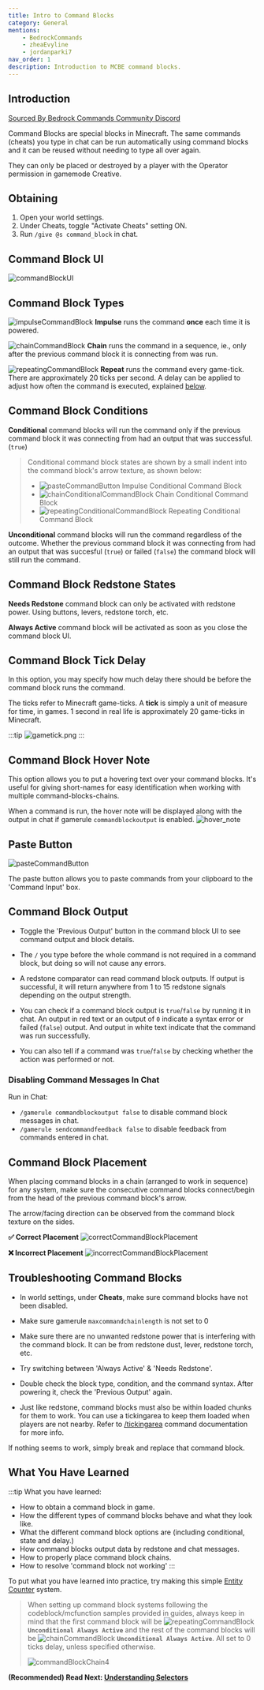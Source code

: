 ```yaml
---
title: Intro to Command Blocks
category: General
mentions:
    - BedrockCommands
    - zheaEvyline
    - jordanparki7
nav_order: 1
description: Introduction to MCBE command blocks.
---
```


## Introduction

[Sourced By Bedrock Commands Community Discord](https://discord.gg/SYstTYx5G5)

Command Blocks are special blocks in Minecraft. The same commands (cheats) you type in chat can be run automatically using command blocks and it can be reused without needing to type all over again.

They can only be placed or destroyed by a player with the Operator permission in gamemode Creative.

## Obtaining

1. Open your world settings.
2. Under Cheats, toggle "Activate Cheats" setting ON.
3. Run `/give @s command_block` in chat.

## Command Block UI

![commandBlockUI](/assets/images/commands/commandBlockUI.png)

## Command Block Types

![impulseCommandBlock](/assets/images/commands/impulseCommandBlock.png) **Impulse** runs the command __once__ each time it is powered.

![chainCommandBlock](/assets/images/commands/chainCommandBlock.png) **Chain** runs the command in a sequence, ie., only after the previous command block it is connecting from was run.

![repeatingCommandBlock](/assets/images/commands/repeatingCommandBlock.png) **Repeat** runs the command every game-tick. There are approximately 20 ticks per second. A delay can be applied to adjust how often the command is executed, explained [below](/commands/intro-to-command-blocks#command-block-tick-delay).

## Command Block Conditions

**Conditional** command blocks will run the command only if the previous command block it was connecting from had an output that was successful. (`true`)
> Conditional command block states are shown by a small indent into the command block's arrow texture, as shown below:
> - ![pasteCommandButton](/assets/images/commands/impulseConditionalCommandBlock.png) Impulse Conditional Command Block
> - ![chainConditionalCommandBlock](/assets/images/commands/chainConditionalCommandBlock.png) Chain Conditional Command Block
> - ![repeatingConditionalCommandBlock](/assets/images/commands/repeatingConditionalCommandBlock.png) Repeating Conditional Command Block

**Unconditional** command blocks will run the command regardless of the outcome. Whether the previous command block it was connecting from had an output that was succesful (`true`) or failed (`false`) the command block will still run the command. 

## Command Block Redstone States

**Needs Redstone** command block can only be activated with redstone power. Using buttons, levers, redstone torch, etc.

**Always Active** command block will be activated as soon as you close the command block UI.

## Command Block Tick Delay

In this option, you may specify how much delay there should be before the command block runs the command.

The ticks refer to Minecraft game-ticks. A **tick** is simply a unit of measure for time, in games. 1 second in real life is approximately 20 game-ticks in Minecraft.

:::tip
![gametick.png](/assets/images/commands/gametick.png)
:::

## Command Block Hover Note

This option allows you to put a hovering text over your command blocks. It's useful for giving short-names for easy identification when working with multiple command-blocks-chains.

When a command is run, the hover note will be displayed along with the output in chat if gamerule `commandblockoutput` is enabled.
![hover_note](/assets/images/commands/hover_note.png)

## Paste Button

![pasteCommandButton](/assets/images/commands/pasteCommandButton.png)

The paste button allows you to paste commands from your clipboard to the 'Command Input' box.

## Command Block Output

- Toggle the 'Previous Output' button in the command block UI to see command output and block details.

- The ` / ` you type before the whole command is not required in a command block, but doing so will not cause any errors.

- A redstone comparator can read command block outputs. If output is successful, it will return anywhere from 1 to 15 redstone signals depending on the output strength.

- You can check if a command block output is `true`/`false` by running it in chat. An output in red text or an output of `0` indicate a syntax error or failed (`false`) output. And output in white text indicate that the command was run successfully.

- You can also tell if a command was `true`/`false` by checking whether the action was performed or not.

### Disabling Command Messages In Chat

Run in Chat:
- `/gamerule commandblockoutput false` to disable command block messages in chat.
- `/gamerule sendcommandfeedback false` to disable feedback from commands entered in chat.

## Command Block Placement

When placing command blocks in a chain (arranged to work in sequence) for any system, make sure the consecutive command blocks connect/begin from the head of the previous command block's arrow.

The arrow/facing direction can be observed from the command block texture on the sides.

**✅ Correct Placement**
![correctCommandBlockPlacement](/assets/images/commands/correctCommandBlockPlacement.png)

**❌ Incorrect Placement**
![incorrectCommandBlockPlacement](/assets/images/commands/incorrectCommandBlockPlacement.png)

## Troubleshooting Command Blocks

- In world settings, under **Cheats**, make sure command blocks have not been disabled.

- Make sure gamerule `maxcommandchainlength` is not set to 0

- Make sure there are no unwanted redstone power that is interfering with the command block. It can be from redstone dust, lever, redstone torch, etc.

- Try switching between 'Always Active' & 'Needs Redstone'.

- Double check the block type, condition, and the command syntax. After powering it, check the 'Previous Output' again.

- Just like redstone, command blocks must also be within loaded chunks for them to work. You can use a tickingarea to keep them loaded when players are not nearby. Refer to [/tickingarea](https://learn.microsoft.com/en-us/minecraft/creator/documents/tickingareacommand) command documentation for more info.

If nothing seems to work, simply break and replace that command block.

## What You Have Learned

:::tip What you have learned:
- How to obtain a command block in game.
- How the different types of command blocks behave and what they look like.
- What the different command block options are (including conditional, state and delay.)
- How command blocks output data by redstone and chat messages.
- How to properly place command block chains.
- How to resolve 'command block not working' 
:::

To put what you have learned into practice, try making this simple [Entity Counter](/commands/entity-counter) system.

> When setting up command block systems following the codeblock/mcfunction samples provided in guides, always keep in mind that the first command block will be ![repeatingCommandBlock](/assets/images/commands/repeatingCommandBlock.png) **`Unconditional Always Active`** and the rest of the command blocks will be ![chainCommandBlock](/assets/images/commands/chainCommandBlock.png) **`Unconditional Always Active`**. All set to 0 ticks delay, unless specified otherwise.
> 
> ![commandBlockChain4](/assets/images/commands/commandBlockChain/4.png)

**(Recommended) Read Next: [Understanding Selectors](/commands/selectors)**

